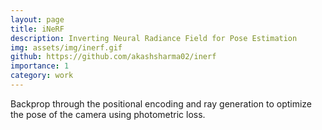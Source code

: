 ```yaml
---
layout: page
title: iNeRF
description: Inverting Neural Radiance Field for Pose Estimation
img: assets/img/inerf.gif
github: https://github.com/akashsharma02/inerf
importance: 1
category: work
---
```


Backprop through the positional encoding and ray generation to optimize the pose of the camera using photometric loss.
